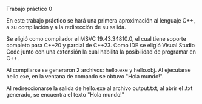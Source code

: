 Trabajo práctico 0

En este trabajo práctico se hará una primera aproximación al lenguaje C++, a su compilación y a la redirección de su salida.

Se eligió como compilador el MSVC 19.43.34810.0, el cual tiene soporte completo para C++20 y parcial de C++23.
Como IDE se eligió Visual Studio Code junto con una extensión la cual habilita la posibilidad de programar en C++.

Al compilarse se generaron 2 archivos: hello.exe y hello.obj. Al ejecutarse hello.exe, en la ventana de comando se obtuvo "Hola mundo!".

Al redireccionarse la salida de hello.exe al archivo output.txt, al abrir el .txt generado, se encuentra el texto "Hola mundo!"
